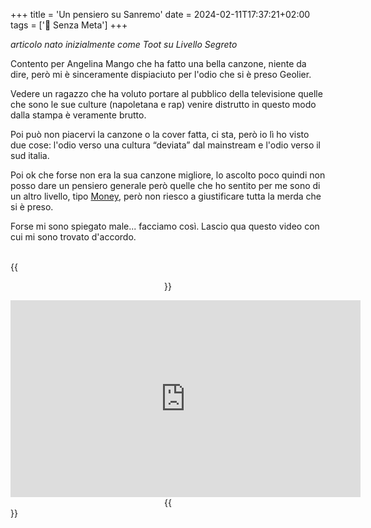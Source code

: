 +++
title = 'Un pensiero su Sanremo'
date = 2024-02-11T17:37:21+02:00
tags = ['📔 Senza Meta']
+++

_articolo nato inizialmente come Toot su Livello Segreto_

Contento per Angelina Mango che ha fatto una bella canzone, niente da dire, però mi è sinceramente dispiaciuto per l'odio che si è preso Geolier.

Vedere un ragazzo che ha voluto portare al pubblico della televisione quelle che sono le sue culture (napoletana e rap) venire distrutto in questo modo dalla stampa è veramente brutto.


Poi può non piacervi la canzone o la cover fatta, ci sta, però io lì ho visto due cose: l'odio verso una cultura “deviata” dal mainstream e l'odio verso il sud italia.

Poi ok che forse non era la sua canzone migliore, lo ascolto poco quindi non posso dare un pensiero generale però quelle che ho sentito per me sono di un altro livello, tipo [Money](https://vid.puffyan.us/watch?v=MVEVhtoYBxE), però non riesco a giustificare tutta la merda che si è preso.

Forse mi sono spiegato male...
facciamo così.
Lascio qua questo video con cui mi sono trovato d'accordo.<br /><br />

{{<center>}}
<iframe width="560" height="315" src="https://www.youtube.com/embed/piKnuWK_jxI?si=hGio4lUybb-G6Hgu" title="YouTube video player" frameborder="0" allow="accelerometer; autoplay; clipboard-write; encrypted-media; gyroscope; picture-in-picture; web-share" allowfullscreen></iframe>
{{</center>}}